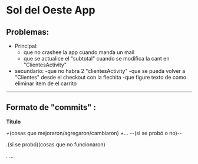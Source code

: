 # Sol del Oeste App
## Problemas:
* Principal:
  - que no crashee la app cuando manda un mail
  - que se actualice el "subtotal" cuando se modifica la cant en "ClientesActivity"
* secundario:
  -que no habra 2 "clientesActivity"
  -que se pueda volver a "Clientes" desde el checkout con la flechita
  -que figure texto de como eliminar item de el carrito
  
-------------------------------------------------------------------------------------------------

## Formato de "commits"  :
**Titulo**

_+_(cosas que mejoraron/agregaron/cambiaron)  _+_...  _--_(si se probó o no)_--_

_._(si se probó)(cosas que no funcionaron)

_._ ...

